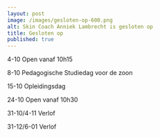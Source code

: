 ```yaml
---
layout: post
image: /images/gesloten-op-600.png
alt: Skin Coach Anniek Lambrecht is gesloten op
title: Gesloten op
published: true
---
```


4-10 Open vanaf 10h15

8-10 Pedagogische Studiedag voor de zoon

15-10 Opleidingsdag

24-10 Open vanaf 10h30

31-10/4-11 Verlof

31-12/6-01 Verlof